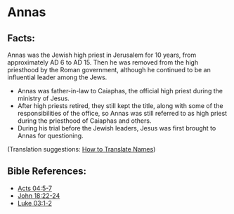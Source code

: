 # Annas #

## Facts: ##

Annas was the Jewish high priest in Jerusalem for 10 years, from approximately AD 6 to AD 15. Then he was removed from the high priesthood by the Roman government, although he continued to be an influential leader among the Jews.

* Annas was father-in-law to Caiaphas, the official high priest during the ministry of Jesus.
* After high priests retired, they still kept the title, along with some of the responsibilities of the office, so Annas was still referred to as high priest during the priesthood of Caiaphas and others. 
* During his trial before the Jewish leaders, Jesus was first brought to Annas for questioning.

(Translation suggestions: [How to Translate Names](en/ta-vol1/translate/man/translate-names))



## Bible References: ##

* [Acts 04:5-7](en/tn/act/help/04/05)
* [John 18:22-24](en/tn/jhn/help/18/22)
* [Luke 03:1-2](en/tn/luk/help/03/01)